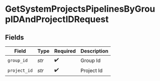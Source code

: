 # GetSystemProjectsPipelinesByGroupIDAndProjectIDRequest


## Fields

| Field              | Type               | Required           | Description        |
| ------------------ | ------------------ | ------------------ | ------------------ |
| `group_id`         | *str*              | :heavy_check_mark: | Group Id           |
| `project_id`       | *str*              | :heavy_check_mark: | Project Id         |